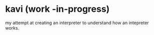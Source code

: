 # kavi (work -in-progress)

my attempt at creating an interpreter to understand how an intepreter works.
